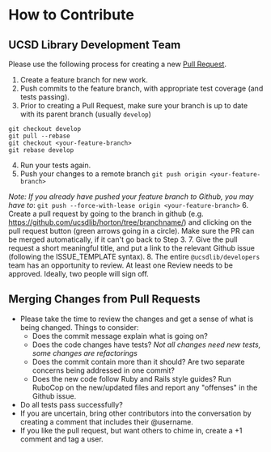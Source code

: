 # How to Contribute

## UCSD Library Development Team
Please use the following process for creating a new [Pull Request](https://help.github.com/articles/using-pull-requests "Pull Request").

1. Create a feature branch for new work.
2. Push commits to the feature branch, with appropriate test coverage (and tests passing).
3. Prior to creating a Pull Request, make sure your branch is up to date with its parent branch (usually `develop`)
```
git checkout develop
git pull --rebase
git checkout <your-feature-branch>
git rebase develop
```
4. Run your tests again.
5. Push your changes to a remote branch `git push origin <your-feature-branch>`

  _Note: If you already have pushed your feature branch to Github, you may have to_: `git push --force-with-lease origin <your-feature-branch>`
6. Create a pull request by going to the branch in github (e.g. https://github.com/ucsdlib/horton/tree/branchname/) and clicking on the pull request button (green arrows going in a circle). Make sure the PR can be merged automatically, if it can't go back to Step 3.
7. Give the pull request a short meaningful title, and put a link to the relevant Github issue (following the ISSUE_TEMPLATE syntax).
8. The entire `@ucsdlib/developers` team has an opportunity to review. At least
   one Review needs to be approved. Ideally, two people will sign off.

## Merging Changes from Pull Requests

* Please take the time to review the changes and get a sense of what is being changed. Things to consider:
  * Does the commit message explain what is going on?
  * Does the code changes have tests? _Not all changes need new tests, some changes are refactorings_
  * Does the commit contain more than it should? Are two separate concerns being addressed in one commit?
  * Does the new code follow Ruby and Rails style guides? Run RuboCop on the new/updated files and report any "offenses" in the Github issue.
* Do all tests pass successfully?
* If you are uncertain, bring other contributors into the conversation by creating a comment that includes their @username.
* If you like the pull request, but want others to chime in, create a +1 comment and tag a user.
